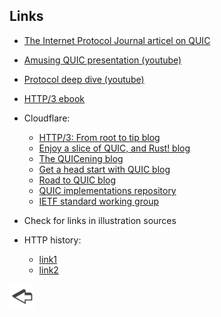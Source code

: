 ## Links

* [The Internet Protocol Journal articel on QUIC](https://ipj.dreamhosters.com/wp-content/uploads/2019/03/ipj221-1.pdf)
* [Amusing QUIC presentation (youtube)](https://www.youtube.com/watch?v=B1SQFjIXJtc)
* [Protocol deep dive (youtube)](https://www.youtube.com/watch?v=mDc2kHPtavE)


* [HTTP/3 ebook](https://http3-explained.haxx.se/en/)
* Cloudflare:
  * [HTTP/3: From root to tip blog](https://blog.cloudflare.com/http-3-from-root-to-tip)
  * [Enjoy a slice of QUIC, and Rust! blog](https://blog.cloudflare.com/enjoy-a-slice-of-quic-and-rust)
  * [The QUICening blog](https://blog.cloudflare.com/the-quicening)
  * [Get a head start with QUIC blog](https://blog.cloudflare.com/head-start-with-quic)
  * [Road to QUIC blog](https://blog.cloudflare.com/the-road-to-quic)
  * [QUIC implementations repository](https://github.com/quicwg/base-drafts/wiki/Implementations)
  * [IETF standard working group](https://quicwg.org/)
* Check for links in illustration sources


* HTTP history:
  * [link1](http://www.informit.com/articles/article.aspx?p=169578)
  * [link2](https://medium.com/platform-engineer/evolution-of-http-69cfe6531ba0)

<a href="./demo.md"><img align="left" src="../illustrations/left.png" width="40" height="40" title="Previous slide" alt="Previous slide"></a>